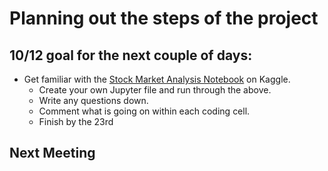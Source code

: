 # Planning out the steps of the project

## 10/12 goal for the next couple of days:
- Get familiar with the [Stock Market Analysis Notebook](https://www.kaggle.com/code/faressayah/stock-market-analysis-prediction-using-lstm/notebook) on Kaggle. 
  - Create your own Jupyter file and run through the above. 
  - Write any questions down.
  - Comment what is going on within each coding cell. 
  - Finish by the 23rd

## Next Meeting
